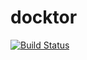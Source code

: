 # docktor

[![Build Status](https://travis-ci.com/nishgowda/docktor.svg?branch=master)](https://travis-ci.com/nishgowda/docktor)

